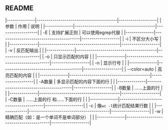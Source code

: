 ##  README
|--------------|----------------------------------------|-------------------|
| 参数         | 作用                                   | 说明              |
|--------------|----------------------------------------|-------------------|
| -E           | 支持扩展正则                           | 可以使用egrep代替 |
|--------------|----------------------------------------|-------------------|
| -i           | 不区分大小写                           |                   |
|--------------|----------------------------------------|-------------------|
| -v           | 反匹配输出                             |                   |
|--------------|----------------------------------------|-------------------|
| -o           | 只显示匹配的内容                       |                   |
|--------------|----------------------------------------|-------------------|
| -n           | 显示行号                               |                   |
|--------------|----------------------------------------|-------------------|
| --color=auto | 高亮匹配的内容                         |                   |
|--------------|----------------------------------------|-------------------|
| -A数量       | 多显示匹配的内容下面的行               |                   |
|--------------|----------------------------------------|-------------------|
| -B数量       | ……上面的行                             |                   |
|--------------|----------------------------------------|-------------------|
| -C数量       | ……上面的行 和……下面的行                |                   |
|--------------|----------------------------------------|-------------------|
| -c           | 像`wc -l`统计匹配结果行数              |                   |
|--------------|----------------------------------------|-------------------|
| -w           | 精确匹配（如：是一个单词不是单词部分） |                   |
|--------------|----------------------------------------|-------------------|
